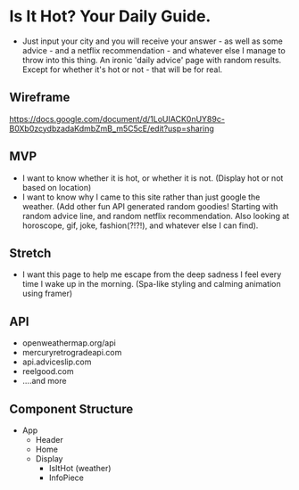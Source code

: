 # Is It Hot? Your Daily Guide.

+ Just input your city and you will receive your answer - as well as some advice - and a netflix recommendation - and whatever else I manage to throw into this thing. An ironic 'daily advice' page with random results. Except for whether it's hot or not - that will be for real.

## Wireframe
https://docs.google.com/document/d/1LoUIACK0nUY89c-B0Xb0zcydbzadaKdmbZmB_m5C5cE/edit?usp=sharing

## MVP
- I want to know whether it is hot, or whether it is not. (Display hot or not based on location)
- I want to know why I came to this site rather than just google the weather. (Add other fun API generated random goodies! Starting with random advice line, and random netflix recommendation. Also looking at horoscope, gif, joke, fashion(?!?!), and whatever else I can find).

## Stretch
- I want this page to help me escape from the deep sadness I feel every time I wake up in the morning. (Spa-like styling and calming animation using framer)

## API
- openweathermap.org/api
- mercuryretrogradeapi.com
- api.adviceslip.com
- reelgood.com
- ....and more

## Component Structure
- App
    - Header
    - Home
    - Display
        - IsItHot (weather)
        - InfoPiece